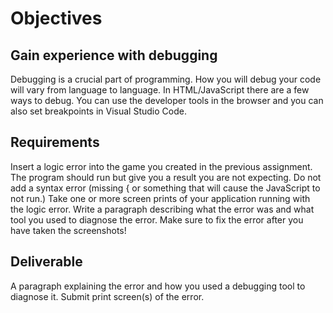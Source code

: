  # Objectives
## Gain experience with debugging
Debugging is a crucial part of programming. How you will debug your code will vary from language to language. In HTML/JavaScript there are a few ways to debug. You can use the developer tools in the browser and you can also set breakpoints in Visual Studio Code.
## Requirements

Insert a logic error into the game you created in the previous assignment. The program should run but give you a result you are not expecting.
Do not add a syntax error (missing { or something that will cause the JavaScript to not run.) 
Take one or more screen prints of your application running with the logic error.
Write a paragraph describing what the error was and what tool you used to diagnose the error.
Make sure to fix the error after you have taken the screenshots!

## Deliverable

A paragraph explaining the error and how you used a debugging tool to diagnose it.
Submit print screen(s) of the error.
